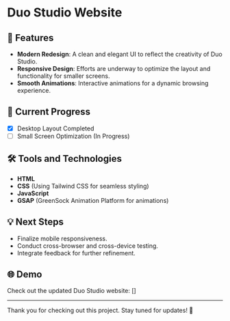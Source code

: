 # Duo Studio Website 
## 🚀 Features  
- **Modern Redesign**: A clean and elegant UI to reflect the creativity of Duo Studio.  
- **Responsive Design**: Efforts are underway to optimize the layout and functionality for smaller screens.  
- **Smooth Animations**: Interactive animations for a dynamic browsing experience.  

## 🎯 Current Progress  
- [x] Desktop Layout Completed  
- [ ] Small Screen Optimization (In Progress)  

## 🛠️ Tools and Technologies  
- **HTML**  
- **CSS** (Using Tailwind CSS for seamless styling)  
- **JavaScript**  
- **GSAP** (GreenSock Animation Platform for animations)  

## 💡 Next Steps  
- Finalize mobile responsiveness.  
- Conduct cross-browser and cross-device testing.  
- Integrate feedback for further refinement.  

## 🌐 Demo  
Check out the updated Duo Studio website: [] 

---

Thank you for checking out this project. Stay tuned for updates! 🚀  


